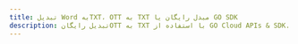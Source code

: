 ---title: تبدیل Word بهTXT، OTT به TXT مبدل رایگان یا GO SDKdescription: تبدیل رایگانOTT به TXT با استفاده از GO Cloud APIs & SDK. همچنین اسناد Microsoft Word و OpenOffice را در Cloud ایجاد، ویرایش و رندر کنید.---